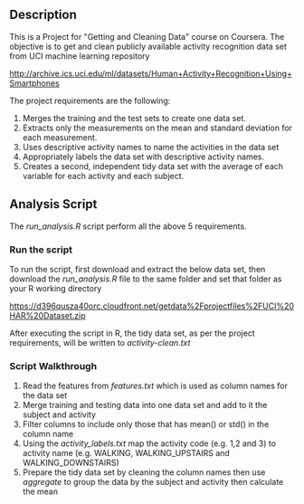 ## Description

This is a Project for "Getting and Cleaning Data" course on Coursera. The objective is to get and clean publicly available activity recognition data set from UCI machine learning repository

http://archive.ics.uci.edu/ml/datasets/Human+Activity+Recognition+Using+Smartphones 

The project requirements are the following:

1. Merges the training and the test sets to create one data set.
2. Extracts only the measurements on the mean and standard deviation for each measurement. 
3. Uses descriptive activity names to name the activities in the data set
4. Appropriately labels the data set with descriptive activity names. 
5. Creates a second, independent tidy data set with the average of each variable for each activity and each subject. 


## Analysis Script
The *run_analysis.R* script perform all the above 5 requirements.

### Run the script
To run the script, first download and extract the below data set, then download the *run_analysis.R* file to the same folder and set that folder as your R working directory

https://d396qusza40orc.cloudfront.net/getdata%2Fprojectfiles%2FUCI%20HAR%20Dataset.zip

After executing the script in R, the tidy data set, as per the project requirements, will be written to *activity-clean.txt* 

### Script Walkthrough 

1. Read the features from *features.txt* which is used as column names for the data set
2. Merge training and testing data into one data set and add to it the subject and activity
3. Filter columns to include only those that has mean() or std() in the column name
4. Using the *activity_labels.txt* map the activity code (e.g. 1,2 and 3) to activity name (e.g. WALKING, WALKING_UPSTAIRS and WALKING_DOWNSTAIRS)
5. Prepare the tidy data set by cleaning the column names then use *aggregate* to group the data by the subject and activity then calculate the mean
